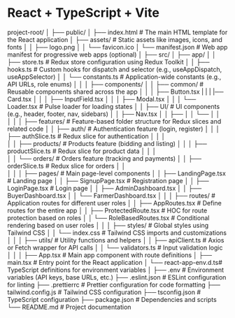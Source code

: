 # React + TypeScript + Vite

project-root/
│
├── public/
│   ├── index.html        # The main HTML template for the React application
│   ├── assets/           # Static assets like images, icons, and fonts
│   │   ├── logo.png
│   │   └── favicon.ico
│   └── manifest.json     # Web app manifest for progressive web apps (optional)
│
├── src/
│   ├── app/
│   │   ├── store.ts      # Redux store configuration using Redux Toolkit
│   │   ├── hooks.ts      # Custom hooks for dispatch and selector (e.g., useAppDispatch, useAppSelector)
│   │   └── constants.ts  # Application-wide constants (e.g., API URLs, role enums)
│   │
│   ├── components/
│   │   ├── common/       # Reusable components shared across the app
│   │   │   ├── Button.tsx
|   |   |   |── Card.tsx
│   │   │   ├── InputField.tsx
│   │   │   ├── Modal.tsx
│   │   │   └── Loader.tsx # Pulse loader for loading states
│   │   ├── UI/      # UI components (e.g., header, footer, nav, sidebars)
│   │       ├── Nav.tsx
│   │       ├── 
│   │       └── 
│   │  
│   │
│   ├── features/         # Feature-based folder structure for Redux slices and related code
│   │   ├── auth/         # Authentication feature (login, register)
│   │   │   ├── authSlice.ts       # Redux slice for authentication
│   │   │   
│   │   ├── products/     # Products feature (bidding and listing)
│   │   │   ├── productSlice.ts    # Redux slice for product data
│   │   │   
│   │   └── orders/       # Orders feature (tracking and payments)
│   │       ├── orderSlice.ts      # Redux slice for orders
│   │       
│   │
│   ├── pages/            # Main page-level components
│   │   ├── LandingPage.tsx       # Landing page
│   │   ├── SignupPage.tsx      # Registration page
│   │   ├── LoginPage.tsx         # Login page
│   │   ├── AdminDashboard.tsx
│   │   ├── BuyerDashboard.tsx
│   │   └── FarmerDashboard.tsx
│   │
│   ├── routes/           # Application routes for different user roles
│   │   ├── AppRoutes.tsx         # Define routes for the entire app
│   │   ├── ProtectedRoute.tsx    # HOC for route protection based on roles
│   │   └── RoleBasedRoutes.tsx   # Conditional rendering based on user roles
│   │
│   ├── styles/           # Global styles using Tailwind CSS
│   │   └── index.css             # Tailwind CSS imports and customizations
│   │
│   ├── utils/            # Utility functions and helpers
│   │   ├── apiClient.ts          # Axios or Fetch wrapper for API calls
│   │   └── validators.ts         # Input validation logic
│   │
│   ├── App.tsx           # Main app component with route definitions
│   ├── main.tsx         # Entry point for the React application
│   └── react-app-env.d.ts# TypeScript definitions for environment variables
│
├── .env                  # Environment variables (API keys, base URLs, etc.)
├── .eslint.json          # ESLint configuration for linting
├── .prettierrc           # Prettier configuration for code formatting
├── tailwind.config.js    # Tailwind CSS configuration
├── tsconfig.json         # TypeScript configuration
├── package.json          # Dependencies and scripts
└── README.md             # Project documentation

